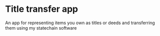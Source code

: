 # Title transfer app
An app for representing items you own as titles or deeds and transferring them using my statechain software
